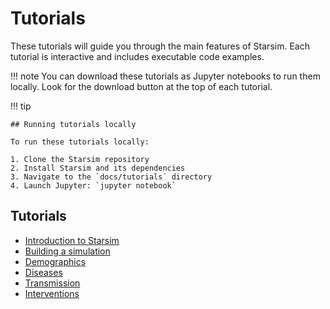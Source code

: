 # Tutorials

These tutorials will guide you through the main features of Starsim. Each tutorial is interactive and includes executable code examples.

!!! note
    You can download these tutorials as Jupyter notebooks to run them locally. Look for the download button at the top of each tutorial.


!!! tip

    ## Running tutorials locally

    To run these tutorials locally:

    1. Clone the Starsim repository
    2. Install Starsim and its dependencies
    3. Navigate to the `docs/tutorials` directory
    4. Launch Jupyter: `jupyter notebook`


## Tutorials

- [Introduction to Starsim](tutorials/tut_intro.ipynb)
- [Building a simulation](tutorials/tut_buildsim.ipynb)
- [Demographics](tutorials/tut_demographics.ipynb)
- [Diseases](tutorials/tut_diseases.ipynb)
- [Transmission](tutorials/tut_transmission.ipynb)
- [Interventions](tutorials/tut_interventions.ipynb)